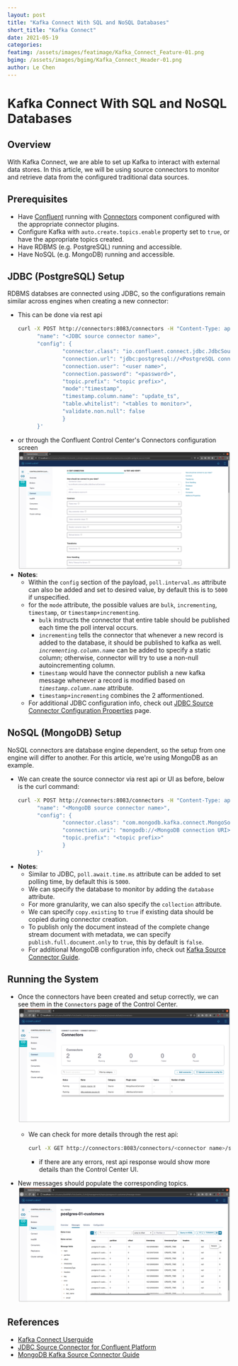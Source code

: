 ```yaml
---
layout: post
title: "Kafka Connect With SQL and NoSQL Databases"
short_title: "Kafka Connect" 
date: 2021-05-19
categories:
featimg: /assets/images/featimage/Kafka_Connect_Feature-01.png
bgimg: /assets/images/bgimg/Kafka_Connect_Header-01.png
author: Le Chen
---
```


# Kafka Connect With SQL and NoSQL Databases

## Overview
With Kafka Connect, we are able to set up Kafka to interact with external data stores. In this article, we will be using source connectors to monitor and retrieve data from the configured traditional data sources.

## Prerequisites
* Have [Confluent](https://docs.confluent.io/5.5.0/quickstart/ce-quickstart.html) running with [Connectors](https://docs.confluent.io/home/connect/overview.html) component configured with the appropriate connector plugins.
* Configure Kafka with `auto.create.topics.enable` property set to `true`, or have the appropriate topics created.
* Have RDBMS (e.g. PostgreSQL) running and accessible.
* Have NoSQL (e.g. MongoDB) running and accessible.

## JDBC (PostgreSQL) Setup
RDBMS databses are connected using JDBC, so the configurations remain similar across engines when creating a new connector:
 * This can be done via rest api
    ```bash
    curl -X POST http://connectors:8083/connectors -H "Content-Type: application/json" -d '{
          "name": "<JDBC source connector name>",
          "config": {
                  "connector.class": "io.confluent.connect.jdbc.JdbcSourceConnector",
                  "connection.url": "jdbc:postgresql://<PostgreSQL connection URL>",
                  "connection.user": "<user name>",
                  "connection.password": "<password>",
                  "topic.prefix": "<topic prefix>",
                  "mode":"timestamp",
                  "timestamp.column.name": "update_ts",
                  "table.whitelist": "<tables to monitor>",
                  "validate.non.null": false
                  }
          }'
    ```
 * or through the Confluent Control Center's Connectors configuration screen
   ![Connector Config](/assets/images/kafka-connect/connector_config.png)
  * __Notes__:
    * Within the `config` section of the payload, `poll.interval.ms` attribute can also be added and set to desired value, by default this is to `5000` if unspecified.
    * for the `mode` attribute, the possible values are `bulk`, `incrementing`, `timestamp`, or `timestamp+incrementing`.
      * `bulk` instructs the connector that entire table should be published each time the poll interval occurs.
      * `incrementing` tells the connector that whenever a new record is added to the database, it should be published to kafka as well. _`incrementing.column.name`_ can be added to specify a static column; otherwise, connector will try to use a non-null autoincrementing column.
      * `timestamp` would have the connector publish a new kafka message whenever a record is modified based on _`timestamp.column.name`_ attribute.
      * `timestamp+incrementing` combines the 2 afformentioned.
    * For additional JDBC configuration info, check out [JDBC Source Connector Configuration Properties](https://docs.confluent.io/kafka-connect-jdbc/current/source-connector/source_config_options.html) page.

## NoSQL (MongoDB) Setup
NoSQL connectors are database engine dependent, so the setup from one engine will differ to another. For this article, we're using MongoDB as an example.
* We can create the source connector via rest api or UI as before, below is the curl command:
  ```bash
  curl -X POST http://connectors:8083/connectors -H "Content-Type: application/json" -d '{
        "name": "<MongoDB source connector name>",
        "config": {
                "connector.class": "com.mongodb.kafka.connect.MongoSourceConnector",
                "connection.uri": "mongodb://<MongoDB connection URI>",
                "topic.prefix": "<topic prefix>"
                }
        }'
  ```
* __Notes__:
  * Similar to JDBC, `poll.await.time.ms` attribute can be added to set polling time, by default this is `5000`.
  * We can specify the database to monitor by adding the `database` attribute.
  * For more granularity, we can also specify the `collection` attribute.
  * We can specify `copy.existing` to `true` if existing data should be copied during connector creation.
  * To publish only the document instead of the complete change stream document with metadata, we can specify `publish.full.document.only` to `true`, this by default is `false`.
  * For additional MongoDB configuration info, check out [Kafka Source Connector Guide](https://docs.mongodb.com/kafka-connector/current/kafka-source/).

## Running the System
* Once the connectors have been created and setup correctly, we can see them in the `Connectors` page of the Control Center.
  ![Connectors Sample](/assets/images/kafka-connect/running_connectors.png)
  * We can check for more details through the rest api:
    ```bash
    curl -X GET http://connectors:8083/connectors/<connector name>/status -H "Content-Type: application/json"
    ```
    * if there are any errors, rest api response would show more details than the Control Center UI.

* New messages should populate the corresponding topics.
  ![Topic Sample](/assets/images/kafka-connect/running_topics.png)

## References
* [Kafka Connect Userguide](https://docs.confluent.io/platform/current/connect/userguide.html)
* [JDBC Source Connector for Confluent Platform
](https://docs.confluent.io/kafka-connect-jdbc/current/source-connector/index.html)
* [MongoDB Kafka Source Connector Guide](https://docs.mongodb.com/kafka-connector/current/kafka-source/)